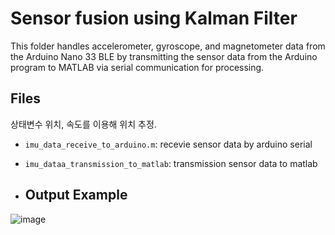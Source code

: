 # Sensor fusion using Kalman Filter

This folder handles accelerometer, gyroscope, and magnetometer data from the Arduino Nano 33 BLE by transmitting the sensor data from the Arduino program to MATLAB via serial communication for processing.



## Files
상태변수 위치, 속도를 이용해 위치 추정.
- `imu_data_receive_to_arduino.m`: recevie sensor data by arduino serial
- `imu_dataa_transmission_to_matlab`: transmission sensor data to matlab




- ## Output Example
  
![image](https://github.com/user-attachments/assets/81c7cdbd-67f2-4978-9eee-4c95106e771b)



